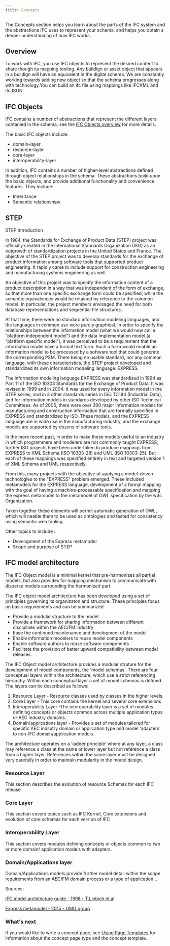 ```yaml
---
title: Concepts
---
```


The Concepts section helps you learn about the parts of the IFC system and the abstractions IFC uses to represent your schema, and helps you obtain a deeper understanding of how IFC works.

## Overview
To work with IFC, you use IFC objects to represent the desired content to share though its mapping tooling. Any buildign or asset object that appears in a buildign will have an equivalent in the digital schema. We are constantly working towards adding new object so that the schema progresses along with technology.You can build an ifc file using mappings like IFCXML and ifcJSON.

## IFC Objects

IFC contains a number of abstractions that represent the different layers contanied in the schema; see the [IFC Objects overview](/docs/concepts/overview/) for more details.

The basic IFC objects include:

* domain-layer
* resource-layer
* core-layer
* interoperability-layer

In addition, IFC contains a number of higher-level abstractions defined through object relationships in the schema. These abstractions build upon the basic objects, and provide additional functionality and convenience features. They include:

* Inheritance
* Semantic relationships

## STEP
STEP introduction

In 1984, the Standards for Exchange of Product Data (STEP) project was officially created in the International Standards Organization (ISO) as an outgrowth of standardization projects in the United States and France. The objective of the
STEP project was to develop standards for the exchange of product information among software tools that supported product engineering. It rapidly came to include support for construction engineering and manufacturing systems engineering as well.

An objective of this project was to specify the information content of a product description in a way that was independent of the form of exchange, so that more than one specific exchange form could be specified, while the semantic equivalences would be retained by reference to the common model. In particular, the project members envisaged the need for both database representations and sequential file structures.

At that time, there were no standard information modeling languages, and the languages in common use were purely graphical. In order to specify the relationships between the information model (what we would now call a “platform independent model”) and the data implementation model (a “platform specific model”), it was perceived to be a requirement that the information model have a formal text form. Such a form would enable an information model to be processed by a software tool that could generate the corresponding PSM. There being no usable standard, nor any common language, with these characteristics, the STEP project developed and standardized its own information modeling language: EXPRESS.

The information modeling language EXPRESS was standardized in 1994 as Part 11 of the ISO 10303 Standards for the Exchange of Product Data. It was revised in 1999 and in 2004. It was used for every information model in the STEP series, and in 3 other standards series in ISO TC184 (Industrial Data), and for information models in standards developed by other ISO Technical Committees. As of 2005, there were over 300 major information models for manufacturing and construction information that are formally specified in EXPRESS and standardized by ISO. These models, and the EXPRESS language are in wide use in the manufacturing industry, and the exchange models are supported by dozens of
software tools.

In the more recent past, in order to make these models useful to an industry in which programmers and modelers are not commonly taught EXPRESS, further ISO projects have been undertaken to produce mappings from EXPRESS to XML Schema (ISO 10303-28) and UML (ISO 10303-25). But each of these mappings was specified entirely in text and targeted
version 1 of XML Schema and UML respectively.

From this, many projects with the objective of applying a model-driven technologies to the "EXPRESS" problem emerged. These included metamodels for the EXPRESS language, development of a formal mapping with the goal of having a machine-processable specification and mapping the express metamodel to the metamodel of OWL specification by the w3c Organization.

Taken together these elements will permit automatic generation of OWL, which will neable them to be used as ontologies and tested for consistency using semantic web tooling.

Other topics to include :

* Development of the Express metamodel
* Scope and purpose of STEP


## IFC model architecture

The IFC Object model is a minimal kernel that pre-harmonizes all partial models, but also provides for mapping mechanism to communicate with disperse models surrounding the harmonized part.

The IFC object model architecture has been developed using a set of principles governing its organizaton and structure. These principles focus on basic requirements and can be summarized

* Provide a modular structure to the model
* Provide a framework for sharing information between different disciplines within the AEC/FM industry
* Ease the continued maintenance and development of the model
* Enable information modelers to reuse model components
* Enable software authors to reuse software components
* Facilitate the provision of better upward compatibility between model releases.

The IFC Object model architecture provides a modular struture for the development of model components, the 'model schemas'. There are four conceptual layers within the architecture, which use a strict referencing hierarchy. Within each conceptual layer a set of model schemas is defined. The layers can be described as follows:

1. Resource Layer - Resource classes used by classes in the higher levels.
2. Core Layer - This core contains the kernel and several core extensions
3. Interoperability Layer -The interoperability layer is a set of modules defining concepts or objects common across multiple application types or AEC industry domains.
4. Domain/applications layer - Provides a set of modules tailored for specific AEC indsutry domain or application type and model 'adapters' to non-IFC domain/application models.

The architecture operates on a 'ladder principle' where at any layer, a class may reference a class at the same or lower layer but not reference a class from a higher layer. References within the same layer must be designed very carefully in order to maintain modularity in the model design.

### Resource Layer
This section describes the evolution of resource Schemas for each IFC release

### Core Layer
This section covers topics such as IFC Kernel, Core extensions and evolution of core schemas for each version of IFC

### Interoperability Layer
This section covers modules defining concepts or objects common to two or more domain/ application models with adapters.

### Domain/Applications layer
Domain/Applications models provide further model detail within the scope requirements from an AEC/FM domain process or a type of application...


Sources:

[IFC model architecture guide - 1998 - T.Liebich et al](http://iaiweb.lbl.gov/Resources/IFC_Releases/IFC_Release_2.0/BETA_Docs_for_Review/IFC_R2_ModelArch_Beta_d2.PDF)

[Express metamodel - 2015 - OMG group](http://www.omg.org/spec/EXPRESS/1.1)

### What's next

If you would like to write a concept page, see
[Using Page Templates](/docs/contribute/page-templates/)
for information about the concept page type and the concept template.
